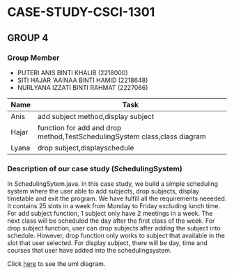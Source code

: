 # CASE-STUDY-CSCI-1301
## GROUP 4

### Group Member
* PUTERI ANIS BINTI KHALIB (2218000)
* SITI HAJAR 'AAINAA BINTI HAMID (2218648)
* NURLYANA IZZATI BINTI RAHMAT (2227066)


|    Name      |     Task                                                                    |
|------------- | ----------------------------------------------------------------------------|
|Anis          | add subject method,display subject                                          |
|Hajar         | function for add and drop method,TestSchedulingSystem class,class diagram   |
|Lyana         | drop subject,displayschedule                                                |



### Description of our case study (SchedulingSystem)

In SchedulingSytem.java. in this case study, we build a simple scheduling system where the user able to add subjects, drop subjects, display timetable and exit the program. We have fulfill all the requirements neeeded. It contains 25 slots in a week from Monday to Friday excluding lunch time. For add subject function, 1 subject only have 2 meetings in a week. The next class will be scheduled the day after the first class of the week. For drop subject function, user can drop subjects after adding the subject into schedule. However, drop function only works to subject that available in the slot that user selected. For display subject, there will be day, time and courses that user have added into the schedulingsystem.


Click [here]([[file:///C:/Users/60166/Downloads/SchedulingSystem%20Class%20Diagram.pdf](https://drive.google.com/drive/u/0/home)https://drive.google.com/drive/u/0/home](https://drive.google.com/file/d/13SosHiw4CxR7m9tWG8WuWuTO9LF1n5oc/view?usp=drive_link)https://drive.google.com/file/d/13SosHiw4CxR7m9tWG8WuWuTO9LF1n5oc/view?usp=drive_link) to see the uml diagram.




